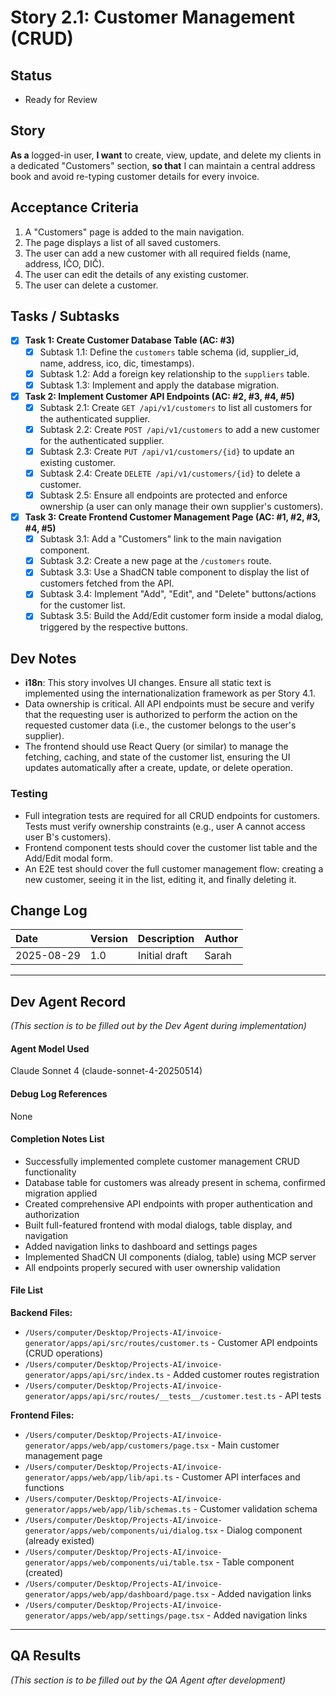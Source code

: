# Story 2.1: Customer Management (CRUD)

## Status
- Ready for Review

## Story
**As a** logged-in user,
**I want** to create, view, update, and delete my clients in a dedicated "Customers" section,
**so that** I can maintain a central address book and avoid re-typing customer details for every invoice.

## Acceptance Criteria
1. A "Customers" page is added to the main navigation.
2. The page displays a list of all saved customers.
3. The user can add a new customer with all required fields (name, address, IČO, DIČ).
4. The user can edit the details of any existing customer.
5. The user can delete a customer.

## Tasks / Subtasks
- [x] **Task 1: Create Customer Database Table (AC: #3)**
  - [x] Subtask 1.1: Define the `customers` table schema (id, supplier_id, name, address, ico, dic, timestamps).
  - [x] Subtask 1.2: Add a foreign key relationship to the `suppliers` table.
  - [x] Subtask 1.3: Implement and apply the database migration.
- [x] **Task 2: Implement Customer API Endpoints (AC: #2, #3, #4, #5)**
  - [x] Subtask 2.1: Create `GET /api/v1/customers` to list all customers for the authenticated supplier.
  - [x] Subtask 2.2: Create `POST /api/v1/customers` to add a new customer for the authenticated supplier.
  - [x] Subtask 2.3: Create `PUT /api/v1/customers/{id}` to update an existing customer.
  - [x] Subtask 2.4: Create `DELETE /api/v1/customers/{id}` to delete a customer.
  - [x] Subtask 2.5: Ensure all endpoints are protected and enforce ownership (a user can only manage their own supplier's customers).
- [x] **Task 3: Create Frontend Customer Management Page (AC: #1, #2, #3, #4, #5)**
  - [x] Subtask 3.1: Add a "Customers" link to the main navigation component.
  - [x] Subtask 3.2: Create a new page at the `/customers` route.
  - [x] Subtask 3.3: Use a ShadCN table component to display the list of customers fetched from the API.
  - [x] Subtask 3.4: Implement "Add", "Edit", and "Delete" buttons/actions for the customer list.
  - [x] Subtask 3.5: Build the Add/Edit customer form inside a modal dialog, triggered by the respective buttons.

## Dev Notes
- **i18n**: This story involves UI changes. Ensure all static text is implemented using the internationalization framework as per Story 4.1.
- Data ownership is critical. All API endpoints must be secure and verify that the requesting user is authorized to perform the action on the requested customer data (i.e., the customer belongs to the user's supplier).
- The frontend should use React Query (or similar) to manage the fetching, caching, and state of the customer list, ensuring the UI updates automatically after a create, update, or delete operation.

### Testing
- Full integration tests are required for all CRUD endpoints for customers. Tests must verify ownership constraints (e.g., user A cannot access user B's customers).
- Frontend component tests should cover the customer list table and the Add/Edit modal form.
- An E2E test should cover the full customer management flow: creating a new customer, seeing it in the list, editing it, and finally deleting it.

## Change Log
| Date       | Version | Description                | Author |
| :--------- | :------ | :------------------------- | :----- |
| 2025-08-29 | 1.0     | Initial draft              | Sarah  |

---
## Dev Agent Record
*(This section is to be filled out by the Dev Agent during implementation)*

#### Agent Model Used
Claude Sonnet 4 (claude-sonnet-4-20250514)

#### Debug Log References
None

#### Completion Notes List
- Successfully implemented complete customer management CRUD functionality
- Database table for customers was already present in schema, confirmed migration applied
- Created comprehensive API endpoints with proper authentication and authorization
- Built full-featured frontend with modal dialogs, table display, and navigation
- Added navigation links to dashboard and settings pages
- Implemented ShadCN UI components (dialog, table) using MCP server
- All endpoints properly secured with user ownership validation

#### File List
**Backend Files:**
- `/Users/computer/Desktop/Projects-AI/invoice-generator/apps/api/src/routes/customer.ts` - Customer API endpoints (CRUD operations)
- `/Users/computer/Desktop/Projects-AI/invoice-generator/apps/api/src/index.ts` - Added customer routes registration
- `/Users/computer/Desktop/Projects-AI/invoice-generator/apps/api/src/routes/__tests__/customer.test.ts` - API tests

**Frontend Files:**
- `/Users/computer/Desktop/Projects-AI/invoice-generator/apps/web/app/customers/page.tsx` - Main customer management page
- `/Users/computer/Desktop/Projects-AI/invoice-generator/apps/web/app/lib/api.ts` - Customer API interfaces and functions
- `/Users/computer/Desktop/Projects-AI/invoice-generator/apps/web/app/lib/schemas.ts` - Customer validation schema
- `/Users/computer/Desktop/Projects-AI/invoice-generator/apps/web/components/ui/dialog.tsx` - Dialog component (already existed)
- `/Users/computer/Desktop/Projects-AI/invoice-generator/apps/web/components/ui/table.tsx` - Table component (created)
- `/Users/computer/Desktop/Projects-AI/invoice-generator/apps/web/app/dashboard/page.tsx` - Added navigation links
- `/Users/computer/Desktop/Projects-AI/invoice-generator/apps/web/app/settings/page.tsx` - Added navigation links

---
## QA Results
*(This section is to be filled out by the QA Agent after development)*
